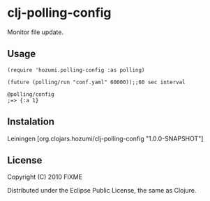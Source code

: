 # clj-polling-config

Monitor file update.

## Usage

    (require 'hozumi.polling-config :as polling)

    (future (polling/run "conf.yaml" 60000));;60 sec interval

    @polling/config
    ;=> {:a 1}

## Instalation
Leiningen
    [org.clojars.hozumi/clj-polling-config "1.0.0-SNAPSHOT"]

## License

Copyright (C) 2010 FIXME

Distributed under the Eclipse Public License, the same as Clojure.
